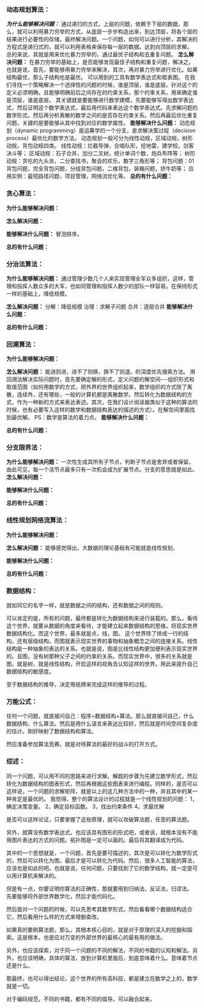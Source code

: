 ### 动态规划算法：

***为什么能够解决问题：***
通过递归的方式，上层的问题，依赖于下层的数据，那么，就可以利用暴力穷举的方式，从底层一步步构造出来，到达顶层，将各个层的结果进行必要性的存储，最终解决问题。一个问题，如何可以进行分析，其解决的方程式是递归式的，就可以利用表格来保存每一层的数据。达到向顶层的求解。
总的来说，其就是用来优化暴力穷举的，通过最优子结构和去重复问题。
**怎么解决问题：**
在暴力穷举的基础上，是否能够发现最佳子结构和重复问题，解决之。也就是说，首先，要能够用暴力穷举来解决，其次，再对暴力穷举进行优化。如果结构最优，那么子结构也是最优。
可以用到的工具有数学表达式和框表图。
在我们寻找一个策略解决一个选择性的问题的时候，谁是顶层，谁是底层。针对这个的定义必须明确。且能够明确前后之间存在的约束关系，那个约束关系，用来确定谁是顶层，谁是底层。
其关键就是要能够进行数学建模，先要能够写得出数学表达式，然后证明这个数学表达式，最后用代码来表达这个数学表达式。先求解问题的数学形式。然后再分析离散的数学之间的是否存在约束关系。然后再最后优化重复问题。关键的是要能够从其中找到对应的数学属性。
**能够解决什么问题：**
动态规划（dynamic programming）是运筹学的一个分支，是求解决策过程（decision process）最优化的数学方法。
动态规划一般可分为线性动规，区域动规，树形动规，背包动规四类。
线性动规：拦截导弹，合唱队形，挖地雷，建学校，剑客决斗等；
区域动规：石子合并，加分二叉树，统计单词个数，炮兵布阵等；
树形动规：贪吃的九头龙，二分查找书，聚会的欢乐，数字三角形等；
背包问题：01背包问题，完全背包问题，分组背包问题，二维背包，装箱问题，挤牛奶等；
应用实例：最短路径问题，项目管理，网络流优化等。 
**总的有什么问题：**



### 贪心算法：

**为什么能够解决问题：**

**怎么解决问题：**

**能够解决什么问题：**
冒泡排序。

**总的有什么问题：**




### 分治法算法：

**为什么能够解决问题：**
通过管理少数几个人来实现管理全军众多组织，这样，管理和指挥人数众多的大军，也如同管理和指挥人数少的部队一样容易。在保持形式一样的基础上，降低规模。

**怎么解决问题：**
分解：降低规模
治理：求解子问题
合并：逐层合并
**能够解决什么问题：**

**总的有什么问题：**







### 回溯算法：

**为什么能够解决问题：**

**怎么解决问题：**
能进则进，进不了则换，换不了则退。的深度优先搜索方法。
用回溯法解决实际问题时，首先要确定解的形式，定义问题的解空间---组织形式和取值范围（如何用数学的方式，把外界的世界组织起来，数学组织的方式除了离散，连续外，还有哪些，一般的计算机都是离散数学。然后转化为数据结构的方式，作为一种新的方式来表达表述。其次，在我们设计阅读器类似于这种的算法的时候，也有必要写入这样的数学和数据结构表达的描述的方式）。在解空间里面找到最优解。
PS：数学是算法的着力点。
**能够解决什么问题：**

**总的有什么问题：**







### 分支限界法：

**为什么能够解决问题：**
一次性生成其所有子节点，判断子节点是舍弃或者保留。由此可见，每一个活节点最多只有一次机会成为扩展节点。分支的意思就是如此。
**怎么解决问题：**

**能够解决什么问题：**

**总的有什么问题：**







### 线性规划网络流算法：

**为什么能够解决问题：**

**怎么解决问题：**
能够感觉得出，大数据的理论基础有可能就是线性规划，

**能够解决什么问题：**

**总的有什么问题：**



### 数据结构：

就如同它的名字一样，就是数据之间的结构，还有数据之间的规则。

可以肯定的是，所有的问题，最终都是转化为数据结构来进行装载的。那么，看待这个世界，就要从数据的角度来看待，才能建立起来数据结构的思维。将现实世界数据结构化。而这个世界，最多就是点，线，图。
这个世界除了排成一行的结构，还有层级结构。而图就表示现实世界的事物和抽象概念之间的连接关系。线性结构是一种抽象的表达的关系。也就是说，图是比线性结构更加便利表示现实世界的。且图，没有树那种父子之间的约束的关系。而现实世界中，很多的关系就是图，就是树，就是线性结构，开启这样的视角去认知这样的世界。用此来提升自己数据结构的敏感度。

至于数据结构的推导，决定用纸牌来完成这样的推导的过程。

### 万能公式：

任何一个问题，就直接问自己：程序=数据结构+算法。那么就直接问自己，什么数据结构，什么算法。然后是用什么语言来表达比较好。然后就是时间空间复杂度的估计。刚好映射了数据结构和算法。

然后准备参加算法竞赛。就是对待算法的最好的战斗的打开方式。



### 综述：

同一个问题，可以用不同的思路来进行求解。解题的步骤为先建立数学形式，然后转化为数据结构的图表形式，然后再根据这些图表来进行编程。同样的，是否可以这样说，一个问题的求解矩阵，就是以上的这几种方法中的一种，并且其中的某一种肯定是最优的。
我觉得，整个的算法设计的过程就是一个线性规划的问题：
1，确定决策变量。
2，确定目标函数。
3，找出约束条件
4，求最优解

是否可以这样论证，只要掌握了这些原理，就可以攻破算法题，任意的算法题。

另外，就算没有数学表达式，也应该具有图形的形式吧，或者说，就根本没有不能用图片表达的方式的问题。拓扑图是一定可以画的。最后将其翻译成为代码。

其中的一个思想就是，一个问题，首先是要可描述的，其次是可以转化为数学形式的，然后可以转化为图，最后才是可以转化为代码。然后，很多人工智能的算法，应该也是如此的吧。也就是说，任何问题，只要找到了它的数学结构，就一定是可以用计算机来解决的。

但是有一点，你要证明你算法的正确性，那就要用到归纳法，反证法，归谬法。
先要能够将外部世界数学化，然后才能代码化。

然后面对一个问题的时候，可以先思考其数学形式，然后看看哪个数据结构适合它，然后看用什么样的方式来增删查改。

如果真的要刷算法题，那么，其根本核心目的，就是对于原理的深入的挖掘和探索。这是根本，也是应对万变的外部世界的最核心的最有用的做法。

另外，也应该探索，对于同一个问题的不同的解法，不同的书籍的认知和解法。另外，也应该明确，具体的算法，放到计算机里面后，到底意味着什么。意味着节点还是什么。

那最终，也可以得出结论，这个世界的所有高科技，都是建立在数学之上的，数学就是一切。

对于编码规范，不同的书籍，都有不同的倡导。可以融合起来。